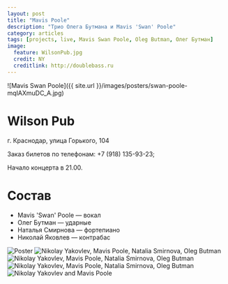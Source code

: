 ```yaml
---
layout: post
title: "Mavis Poole"
description: "Трио Олега Бутмана и Mavis 'Swan' Poole"
category: articles
tags: [projects, live, Mavis Swan Poole, Oleg Butman, Олег Бутман]
image:
  feature: WilsonPub.jpg
  credit: NY
  creditlink: http://doublebass.ru
---
```


![Mavis Swan Poole]({{ site.url }}/images/posters/swan-poole-mqIAXmuDC_A.jpg)

Wilson Pub
==========

г. Краснодар, улица Горького, 104

Заказ билетов по телефонам: +7 (918) 135-93-23;

Начало концерта в 21.00.

Состав
======
* Mavis 'Swan' Poole — вокал
* Олег Бутман — ударные
* Наталья Смирнова — фортепиано
* Николай Яковлев — контрабас

<!-- https://github.com/ionelmc/jquery-gp-gallery -->
<div class="pictures">
	<img title="Poster" src="{{ site.url }}/images/posters/swan-poole-90pF7DxwgFk.jpg" />
	<img title="Nikolay Yakovlev, Mavis Poole, Natalia Smirnova, Oleg Butman" src="{{ site.url }}/images/live/20150615/mavis-swan-poole-8IUSDUzU4tQ.jpg" />
	<img title="Nikolay Yakovlev, Mavis Poole, Natalia Smirnova, Oleg Butman" src="{{ site.url }}/images/live/20150615/mavis-swan-poole-dI9Db2NuldI.jpg" />
	<img title="Nikolay Yakovlev, Mavis Poole, Natalia Smirnova, Oleg Butman" src="{{ site.url }}/images/live/20150615/swan-poole-oleg-butman-P-_JHPX6Qp4.jpg" />
	<img title="Nikolay Yakovlev and Mavis Poole" src="{{ site.url }}/images/live/20150615/mavis-swan-poole-yVL-oEX0jzQ.jpg" />
</div>